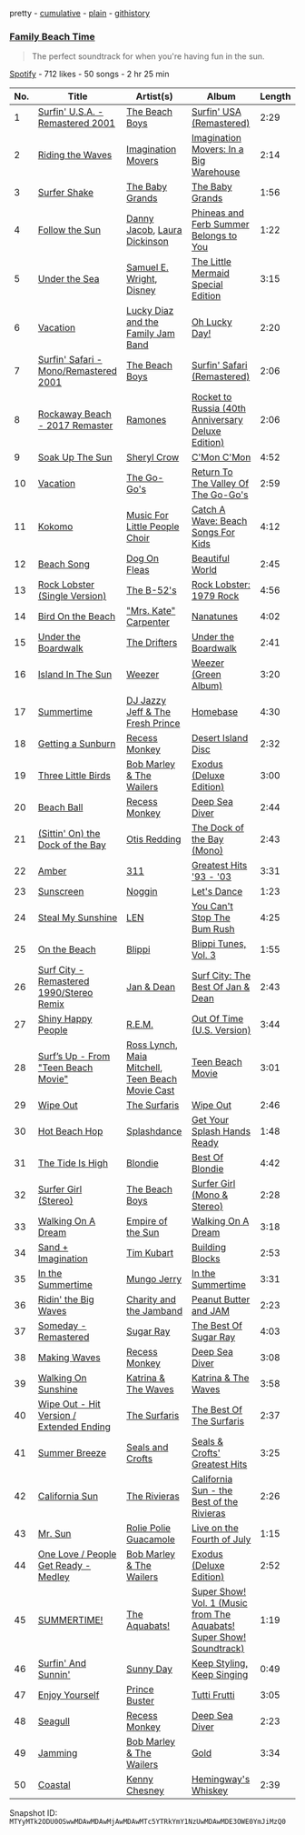 pretty - [cumulative](/playlists/cumulative/37i9dQZF1DXb3ZKiuF24g4.md) - [plain](/playlists/plain/37i9dQZF1DXb3ZKiuF24g4) - [githistory](https://github.githistory.xyz/mackorone/spotify-playlist-archive/blob/main/playlists/plain/37i9dQZF1DXb3ZKiuF24g4)

### [Family Beach Time](https://open.spotify.com/playlist/37i9dQZF1DXb3ZKiuF24g4)

> The perfect soundtrack for when you're having fun in the sun.

[Spotify](https://open.spotify.com/user/spotify) - 712 likes - 50 songs - 2 hr 25 min

| No. | Title | Artist(s) | Album | Length |
|---|---|---|---|---|
| 1 | [Surfin' U.S.A\. \- Remastered 2001](https://open.spotify.com/track/0wz1LjDb9ZNEYwOmDJ3Q4b) | [The Beach Boys](https://open.spotify.com/artist/3oDbviiivRWhXwIE8hxkVV) | [Surfin' USA \(Remastered\)](https://open.spotify.com/album/6u5tGarzvESDsQiIpC4SlI) | 2:29 |
| 2 | [Riding the Waves](https://open.spotify.com/track/5hXDPy8wqd1O9ypkCTjtqa) | [Imagination Movers](https://open.spotify.com/artist/3nkUcLzl9v6cIxFI6cvTeD) | [Imagination Movers: In a Big Warehouse](https://open.spotify.com/album/2MmbI5cNJ2twmLFWBTUcNq) | 2:14 |
| 3 | [Surfer Shake](https://open.spotify.com/track/3KrrtXZHE3w9Aiy5E9pZl1) | [The Baby Grands](https://open.spotify.com/artist/5utOgNLzDC1fg5EuztlYbC) | [The Baby Grands](https://open.spotify.com/album/4QNuQTPY9OzOSoiY6BWYc9) | 1:56 |
| 4 | [Follow the Sun](https://open.spotify.com/track/0fGe6WYDEaC9TQLJt2AqRn) | [Danny Jacob](https://open.spotify.com/artist/3J6ns49mHsAFXgp5EoDJjS), [Laura Dickinson](https://open.spotify.com/artist/24atAUm9yln5x8Os9PEIwv) | [Phineas and Ferb Summer Belongs to You](https://open.spotify.com/album/77jAlhvBI46I7MiMmfsEbF) | 1:22 |
| 5 | [Under the Sea](https://open.spotify.com/track/6oYkwjI1TKP9D0Y9II1GT7) | [Samuel E\. Wright](https://open.spotify.com/artist/6Id8rcDNyBXPcgKQVfQ8rX), [Disney](https://open.spotify.com/artist/3xvaSlT4xsyk6lY1ESOspO) | [The Little Mermaid Special Edition](https://open.spotify.com/album/4aAwvCRNJIqiUGVEjieWv6) | 3:15 |
| 6 | [Vacation](https://open.spotify.com/track/7rPKUKo4fQbZJhS5CRVfXH) | [Lucky Diaz and the Family Jam Band](https://open.spotify.com/artist/5rsiLbN9VsVXTfgpSGf6po) | [Oh Lucky Day!](https://open.spotify.com/album/7BSumVCs7CD287vUZ3IQ5C) | 2:20 |
| 7 | [Surfin' Safari \- Mono/Remastered 2001](https://open.spotify.com/track/4kIYRtgbZyPzAWSFLdlajW) | [The Beach Boys](https://open.spotify.com/artist/3oDbviiivRWhXwIE8hxkVV) | [Surfin' Safari \(Remastered\)](https://open.spotify.com/album/6gcXDGhzGcCBY4dLzEgNFB) | 2:06 |
| 8 | [Rockaway Beach \- 2017 Remaster](https://open.spotify.com/track/2HZGsnMByx3V8KmNW6LqWF) | [Ramones](https://open.spotify.com/artist/1co4F2pPNH8JjTutZkmgSm) | [Rocket to Russia \(40th Anniversary Deluxe Edition\)](https://open.spotify.com/album/7Jb0VtDTacuQdXM3pYyrbv) | 2:06 |
| 9 | [Soak Up The Sun](https://open.spotify.com/track/215JYyyUnrJ98NK3KEwu6d) | [Sheryl Crow](https://open.spotify.com/artist/4TKTii6gnOnUXQHyuo9JaD) | [C'Mon C'Mon](https://open.spotify.com/album/5NYcTXrRZHxNyRKVOd0vs1) | 4:52 |
| 10 | [Vacation](https://open.spotify.com/track/1vJOi8S2MSq3jZsni1gm4x) | [The Go\-Go's](https://open.spotify.com/artist/2mG8HHQ9S9kcbjcrb5N1FE) | [Return To The Valley Of The Go\-Go's](https://open.spotify.com/album/2Fz3LCOdrEUXSYMKaQ5C2f) | 2:59 |
| 11 | [Kokomo](https://open.spotify.com/track/1oA9t2tKsEUeqesFG7SFfe) | [Music For Little People Choir](https://open.spotify.com/artist/56VxN57aiLCz1TXtVi9Pt6) | [Catch A Wave: Beach Songs For Kids](https://open.spotify.com/album/4bv3l226v9aulHL5wga5B6) | 4:12 |
| 12 | [Beach Song](https://open.spotify.com/track/1bDMoH8fmHwGRqEBy0v8Eg) | [Dog On Fleas](https://open.spotify.com/artist/4IeVO9BEsrReZNdAtF2h6L) | [Beautiful World](https://open.spotify.com/album/5Ko4WA7utUQPe8HJTDGq5p) | 2:45 |
| 13 | [Rock Lobster \(Single Version\)](https://open.spotify.com/track/3kSGrLqC4rHroqYaYt1wjH) | [The B\-52's](https://open.spotify.com/artist/3gdbcIdNypBsYNu3iiCjtN) | [Rock Lobster: 1979 Rock](https://open.spotify.com/album/2go7n6CHACI1b8WW6zHUpG) | 4:56 |
| 14 | [Bird On the Beach](https://open.spotify.com/track/6NFR6PdaSZlsUVnW783hvx) | ["Mrs\. Kate" Carpenter](https://open.spotify.com/artist/7oUHwZ5Zx7NYPvtUh0oSJs) | [Nanatunes](https://open.spotify.com/album/1uShZkpPPa8nATGJcb0rWo) | 4:02 |
| 15 | [Under the Boardwalk](https://open.spotify.com/track/65jrjEhWfAvysKfnojk1i0) | [The Drifters](https://open.spotify.com/artist/1FqqOl9itIUpXr4jZPIVoT) | [Under the Boardwalk](https://open.spotify.com/album/7AgI5vniflcbh86Znea7yM) | 2:41 |
| 16 | [Island In The Sun](https://open.spotify.com/track/2MLHyLy5z5l5YRp7momlgw) | [Weezer](https://open.spotify.com/artist/3jOstUTkEu2JkjvRdBA5Gu) | [Weezer \(Green Album\)](https://open.spotify.com/album/2OBSz5Nlto0Q5CtYPzPY7c) | 3:20 |
| 17 | [Summertime](https://open.spotify.com/track/20XdEFyaUR9C7aDIdq2OAd) | [DJ Jazzy Jeff & The Fresh Prince](https://open.spotify.com/artist/1mG23iQeR29Ojhq89D5gbh) | [Homebase](https://open.spotify.com/album/2ELLswCKdQXUWbWxhaAklh) | 4:30 |
| 18 | [Getting a Sunburn](https://open.spotify.com/track/6H7tY1fZgPTAPwl9zhVW16) | [Recess Monkey](https://open.spotify.com/artist/0oXrvAp6NnKeWz1qnKrNLb) | [Desert Island Disc](https://open.spotify.com/album/15bBuB1A3MOOhfbqv45PbS) | 2:32 |
| 19 | [Three Little Birds](https://open.spotify.com/track/6A9mKXlFRPMPem6ygQSt7z) | [Bob Marley & The Wailers](https://open.spotify.com/artist/2QsynagSdAqZj3U9HgDzjD) | [Exodus \(Deluxe Edition\)](https://open.spotify.com/album/1vHvJVBK0WnpbYFw4f4UTD) | 3:00 |
| 20 | [Beach Ball](https://open.spotify.com/track/7cD1t11YSnEtvZbLJLllD4) | [Recess Monkey](https://open.spotify.com/artist/0oXrvAp6NnKeWz1qnKrNLb) | [Deep Sea Diver](https://open.spotify.com/album/36XrVhfFQBakUcrnWOsuo8) | 2:44 |
| 21 | [\(Sittin' On\) the Dock of the Bay](https://open.spotify.com/track/3zBhihYUHBmGd2bcQIobrF) | [Otis Redding](https://open.spotify.com/artist/60df5JBRRPcnSpsIMxxwQm) | [The Dock of the Bay \(Mono\)](https://open.spotify.com/album/03HMOcANauhLD0WNrMkmLU) | 2:43 |
| 22 | [Amber](https://open.spotify.com/track/51UtgWS4z1eMPuLQOzPtNH) | [311](https://open.spotify.com/artist/41Q0HrwWBtuUkJc7C1Rp6K) | [Greatest Hits '93 \- '03](https://open.spotify.com/album/0OsjlbBaSZFbZnXGAUysMG) | 3:31 |
| 23 | [Sunscreen](https://open.spotify.com/track/69Kf8wQ91FpKltMUuDruBL) | [Noggin](https://open.spotify.com/artist/3gV7M2xBjZ7dN42b41LHYn) | [Let's Dance](https://open.spotify.com/album/6SHJk0npY3mr7SXFX6fcps) | 1:23 |
| 24 | [Steal My Sunshine](https://open.spotify.com/track/1puEUilaw5RSbi3AYnkF8K) | [LEN](https://open.spotify.com/artist/0nyc9SZGLITSOJASmTZsnZ) | [You Can't Stop The Bum Rush](https://open.spotify.com/album/5HSrkpKs0kEhEMuM3ZkG8W) | 4:25 |
| 25 | [On the Beach](https://open.spotify.com/track/3vgygg2evBB9dS9yRDq23P) | [Blippi](https://open.spotify.com/artist/30niqFGUKKUg1horQSgwBn) | [Blippi Tunes, Vol\. 3](https://open.spotify.com/album/6TkfhNkfCi1WKoXIhcJOII) | 1:55 |
| 26 | [Surf City \- Remastered 1990/Stereo Remix](https://open.spotify.com/track/4ZzXPeOfMXk0iKNQGdlzDq) | [Jan & Dean](https://open.spotify.com/artist/0pqGj6vO9YHsXuZmaJaP2Y) | [Surf City: The Best Of Jan & Dean](https://open.spotify.com/album/1q3jhhU1DSw1zNAoeyhCsE) | 2:43 |
| 27 | [Shiny Happy People](https://open.spotify.com/track/4er8NyQ8cFnZ2b643Tjc44) | [R.E.M.](https://open.spotify.com/artist/4KWTAlx2RvbpseOGMEmROg) | [Out Of Time \(U.S\. Version\)](https://open.spotify.com/album/4v5hSLj6ClyLqj2nnaPbfD) | 3:44 |
| 28 | [Surf’s Up \- From "Teen Beach Movie"](https://open.spotify.com/track/4FLwksoBdffxACteswhNlU) | [Ross Lynch](https://open.spotify.com/artist/4UxLFBvSr4xMDpHe1lrLrH), [Maia Mitchell](https://open.spotify.com/artist/3730ZT92AjnEzC83q5RzDC), [Teen Beach Movie Cast](https://open.spotify.com/artist/7CU7ADIkPVCEZU9miqxSzy) | [Teen Beach Movie](https://open.spotify.com/album/5ANe5AfOnYydm3lXELfiHF) | 3:01 |
| 29 | [Wipe Out](https://open.spotify.com/track/4SDGb2V6J2rEbxNujwNeMl) | [The Surfaris](https://open.spotify.com/artist/6gZVflqhSHhG3MjYrf1dOv) | [Wipe Out](https://open.spotify.com/album/6m4OZ0vUzfZmNtr6bmExGn) | 2:46 |
| 30 | [Hot Beach Hop](https://open.spotify.com/track/7vyYyyGh5rwpCYuBO2KLMP) | [Splashdance](https://open.spotify.com/artist/4Ice11eCBrh8t9cBQ48xAh) | [Get Your Splash Hands Ready](https://open.spotify.com/album/6x4woJfLWo0EXsulbpoA5L) | 1:48 |
| 31 | [The Tide Is High](https://open.spotify.com/track/1jLRap9S6KxWpzlxBqYh17) | [Blondie](https://open.spotify.com/artist/4tpUmLEVLCGFr93o8hFFIB) | [Best Of Blondie](https://open.spotify.com/album/7mEjsBlRmfP63cH1gdPT6A) | 4:42 |
| 32 | [Surfer Girl \(Stereo\)](https://open.spotify.com/track/0yQLW0FSYo8fye3FsMgAQU) | [The Beach Boys](https://open.spotify.com/artist/3oDbviiivRWhXwIE8hxkVV) | [Surfer Girl \(Mono & Stereo\)](https://open.spotify.com/album/11HAwlOWpKxJVbGIxnZ3qI) | 2:28 |
| 33 | [Walking On A Dream](https://open.spotify.com/track/0mBkoM8r7KAQzZij5swTUL) | [Empire of the Sun](https://open.spotify.com/artist/67hb7towEyKvt5Z8Bx306c) | [Walking On A Dream](https://open.spotify.com/album/04gYcIojJt78nYnN5oOrKt) | 3:18 |
| 34 | [Sand + Imagination](https://open.spotify.com/track/7yfsc3m2EL2ZUPENKX1EE0) | [Tim Kubart](https://open.spotify.com/artist/1mmtvYjQNZ4rNL20mT1wDp) | [Building Blocks](https://open.spotify.com/album/7dQLT9UwXHYXUCAycMzNxz) | 2:53 |
| 35 | [In the Summertime](https://open.spotify.com/track/4OT4AvPAq1o0rscVNdC20X) | [Mungo Jerry](https://open.spotify.com/artist/2mbvqMGpwLsakeH45p1Jrb) | [In the Summertime](https://open.spotify.com/album/7wop1zYIUtT0T9auF2s1jz) | 3:31 |
| 36 | [Ridin' the Big Waves](https://open.spotify.com/track/4oGkikhxhR2gdrM3J7MQCW) | [Charity and the Jamband](https://open.spotify.com/artist/5YTYt0ir3CPgXGWTlfWdHT) | [Peanut Butter and JAM](https://open.spotify.com/album/0NjKamX0KpwHIwp27z0WJw) | 2:23 |
| 37 | [Someday \- Remastered](https://open.spotify.com/track/6NcHJ23mLQKnVxQcOmT7JW) | [Sugar Ray](https://open.spotify.com/artist/4uN3DsfENc7dp0OLO0FEIb) | [The Best Of Sugar Ray](https://open.spotify.com/album/2hjQQj7x2YipViOCw6UX1N) | 4:03 |
| 38 | [Making Waves](https://open.spotify.com/track/7ya9Wb5ek21dYx06TtD0V5) | [Recess Monkey](https://open.spotify.com/artist/0oXrvAp6NnKeWz1qnKrNLb) | [Deep Sea Diver](https://open.spotify.com/album/36XrVhfFQBakUcrnWOsuo8) | 3:08 |
| 39 | [Walking On Sunshine](https://open.spotify.com/track/05wIrZSwuaVWhcv5FfqeH0) | [Katrina & The Waves](https://open.spotify.com/artist/2TzHIUhVpeeDxyJPpQfnV3) | [Katrina & The Waves](https://open.spotify.com/album/1UQG78YJjaBySRMh0A8Uw7) | 3:58 |
| 40 | [Wipe Out \- Hit Version / Extended Ending](https://open.spotify.com/track/4anUinKv803lyDD1vaSXhU) | [The Surfaris](https://open.spotify.com/artist/6gZVflqhSHhG3MjYrf1dOv) | [The Best Of The Surfaris](https://open.spotify.com/album/1ROIPdrYZPf0SYpVhu1co9) | 2:37 |
| 41 | [Summer Breeze](https://open.spotify.com/track/01UYpHuzHi4eB9PAbDoPY2) | [Seals and Crofts](https://open.spotify.com/artist/6jdObwsrIjSRnBbMw6lPBj) | [Seals & Crofts' Greatest Hits](https://open.spotify.com/album/4dkdQY484elFRfcVNY6uzj) | 3:25 |
| 42 | [California Sun](https://open.spotify.com/track/6qpTh8eRZ4wPycoRZvbWnd) | [The Rivieras](https://open.spotify.com/artist/5iIxOyBhMCDCFwAYGM6B3P) | [California Sun \- the Best of the Rivieras](https://open.spotify.com/album/212ZbylSmSvOazpXpR7T60) | 2:26 |
| 43 | [Mr\. Sun](https://open.spotify.com/track/2VaNzOnn2kzyZbXVxiTL9k) | [Rolie Polie Guacamole](https://open.spotify.com/artist/5B7XLUnkpg3TQYgP088xqT) | [Live on the Fourth of July](https://open.spotify.com/album/1b6zeDLID2xClNInu6SapM) | 1:15 |
| 44 | [One Love / People Get Ready \- Medley](https://open.spotify.com/track/2HcyIzVsX45jLIxK7SH2aI) | [Bob Marley & The Wailers](https://open.spotify.com/artist/2QsynagSdAqZj3U9HgDzjD) | [Exodus \(Deluxe Edition\)](https://open.spotify.com/album/1vHvJVBK0WnpbYFw4f4UTD) | 2:52 |
| 45 | [SUMMERTIME!](https://open.spotify.com/track/5MwfVQ4xXUMzKTmG9RuoHZ) | [The Aquabats!](https://open.spotify.com/artist/0WgiEOrXlaXJGHKhkd9s4s) | [Super Show! Vol\. 1 \(Music from The Aquabats! Super Show! Soundtrack\)](https://open.spotify.com/album/3IrSAQW0Hzh2o4qwoPAmOx) | 1:19 |
| 46 | [Surfin' And Sunnin'](https://open.spotify.com/track/4abQIptzx1pXZBDq8PF71o) | [Sunny Day](https://open.spotify.com/artist/4KqqosG1rMSwHl0AyLeatP) | [Keep Styling, Keep Singing](https://open.spotify.com/album/7cgGVrEHEiJLhjzWfMfItx) | 0:49 |
| 47 | [Enjoy Yourself](https://open.spotify.com/track/2gXudOFrHDzj7D2JqbcFWm) | [Prince Buster](https://open.spotify.com/artist/75S63f1AmZUa9gpQvlt5NB) | [Tutti Frutti](https://open.spotify.com/album/0ozlC9XMnxo9ksxV8MsHVm) | 3:05 |
| 48 | [Seagull](https://open.spotify.com/track/33tOziCAipYKTpARr3imte) | [Recess Monkey](https://open.spotify.com/artist/0oXrvAp6NnKeWz1qnKrNLb) | [Deep Sea Diver](https://open.spotify.com/album/36XrVhfFQBakUcrnWOsuo8) | 2:23 |
| 49 | [Jamming](https://open.spotify.com/track/0fF0HtZGSXZgGrC6b7Pq4I) | [Bob Marley & The Wailers](https://open.spotify.com/artist/2QsynagSdAqZj3U9HgDzjD) | [Gold](https://open.spotify.com/album/3Nvfpup2KU1NjD4uVEbxzz) | 3:34 |
| 50 | [Coastal](https://open.spotify.com/track/22ejspKqayOvA7eCzUjFlk) | [Kenny Chesney](https://open.spotify.com/artist/3grHWM9bx2E9vwJCdlRv9O) | [Hemingway's Whiskey](https://open.spotify.com/album/0EJVUQGqNRxYBBCS0OLqY7) | 2:39 |

Snapshot ID: `MTYyMTk2ODU0OSwwMDAwMDAwMjAwMDAwMTc5YTRkYmY1NzUwMDAwMDE3OWE0YmJiMzQ0`
